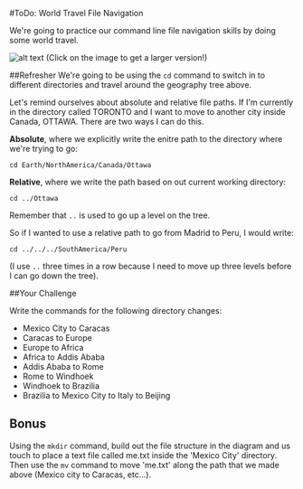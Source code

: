 #ToDo: World Travel File Navigation

We're going to practice our command line file navigation skills by doing some world travel.

![alt text](http://www.gliffy.com/go/publish/image/6025639/L.png "Countries Tree")
(Click on the image to get a larger version!)

##Refresher
We're going to be using the `cd` command to switch in to different directories and travel around the geography tree above. 

Let's remind ourselves about absolute and relative file paths. If I'm currently in the directory called TORONTO and I want to move to another city inside Canada, OTTAWA. There are two ways I can do this.

**Absolute**, where we explicitly write the enitre path to the directory where we're trying to go:
```
cd Earth/NorthAmerica/Canada/Ottawa
```

**Relative**, where we write the path based on out current working directory:
```
cd ../Ottawa
```

Remember that `..` is used to go up a level on the tree.

So if I wanted to use a relative path to go from Madrid to Peru, I would write:
```
cd ../../../SouthAmerica/Peru
```
(I use `..` three times in a row because I need to move up three levels before I can go down the tree).

##Your Challenge

Write the commands for the following directory changes:

+ Mexico City to Caracas
+ Caracas to Europe
+ Europe to Africa
+ Africa to Addis Ababa
+ Addis Ababa to Rome
+ Rome to Windhoek
+ Windhoek to Brazilia
+ Brazilia to Mexico City to Italy to Beijing

## Bonus

Using the `mkdir` command, build out the file structure in the diagram and us touch to place a text file called me.txt inside the 'Mexico City' directory. Then use the `mv` command to move 'me.txt' along the path that we made above (Mexico city to Caracas, etc...).